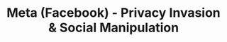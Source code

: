 ---
layout: company_profile
title: "Meta (Facebook) - Privacy Invasion & Social Manipulation"
description: "How Facebook/Meta built surveillance empire by exploiting user data, spreading misinformation, and manipulating elections worldwide"
permalink: /company/meta/
intro: "The social media giant that turned human relationships into data commodities, spread misinformation globally, and manipulated elections while destroying mental health."

timeline:
  - title: "2000s: Data Collection"
    description: "Built platform on harvesting user data without consent. Created shadow profiles of non-users. Sold data to advertisers and governments."
  
  - title: "2010s: Cambridge Analytica"
    description: "Allowed Cambridge Analytica to harvest 87 million users' data for political manipulation. Knew about breach for years but stayed silent."
  
  - title: "2016: Election Interference"
    description: "Platform used by Russian agents to spread disinformation during US election. Facebook pages reached 126 million Americans."
  
  - title: "2018: Myanmar Genocide"
    description: "Algorithms amplified hate speech leading to genocide of Rohingya Muslims. Facebook waited months to act despite warnings."
  
  - title: "2020s: Metaverse Gamble"
    description: "Rebranded as Meta and invested $100 billion in metaverse while core platform spread COVID misinformation and election lies."
  
  - title: "2020s: Mental Health Crisis"
    description: "Internal research showed platform harms teens' mental health, especially girls. Ignored findings and doubled down on youth engagement."

crimes:
  - title: "Data Privacy Violations"
    description: "Collected data on users' calls, texts, and locations without consent. Shared data with device manufacturers and advertisers."
  
  - title: "Election Manipulation"
    description: "Allowed foreign governments to buy political ads. Algorithms promoted divisive content that suppressed voter turnout."
  
  - title: "Hate Speech Amplification"
    description: "Algorithms designed to maximize engagement promoted hate speech and conspiracy theories. Profited from division and outrage."
  
  - title: "Antitrust Violations"
    description: "Acquired Instagram and WhatsApp to eliminate competition. Used monopoly power to force app developers to use Facebook login."

stats:
  - number: "3.2B"
    label: "Users"
    description: "Global users across all Meta platforms"
  
  - number: "87M"
    label: "Data Breach"
    description: "Cambridge Analytica scandal"
  
  - number: "$5B"
    label: "Fine"
    description: "Largest FTC privacy fine in history"
  
  - number: "13%"
    label: "Teen Girls"
    description: "Reported worsened body image from Instagram"

additional_sections:
  financial_impact: "Meta's annual revenue exceeds $100 billion, primarily from targeted advertising. The company has faced over $5 billion in fines for privacy violations, including the largest-ever FTC fine in 2019."
  
  boardroom_decisions: "Meta's leadership prioritized growth and engagement over ethics, allowing harmful content to proliferate. Key decisions included the aggressive push for data collection and the rebranding to Meta despite ongoing controversies."
  
  global_impact: "Meta's platforms have influenced elections, amplified hate speech, and contributed to mental health crises worldwide. The company's focus on profit over safety has had lasting effects on democracy, privacy, and societal well-being."

sources:
  - title: "NYT: Cambridge Analytica Explained"
    url: "https://www.nytimes.com/2018/03/19/technology/facebook-cambridge-analytica-explained.html"
  
  - title: "The Guardian: Facebook Data Scandal"
    url: "https://www.theguardian.com/technology/2018/mar/17/facebook-cambridge-analytica-scandal"
  
  - title: "Washington Post: Facebook Files"
    url: "https://www.washingtonpost.com/technology/2021/10/05/facebook-files/"
  
  - title: "Reuters: Facebook $5B Fine"
    url: "https://www.reuters.com/technology/facebook-agrees-record-5-billion-ftc-privacy-fine-2020-07-12/"
  
  - title: "WSJ: Instagram Toxic for Teens"
    url: "https://www.wsj.com/articles/facebook-knows-instagram-is-toxic-for-teen-girls-company-files-show-11631620739"
---
